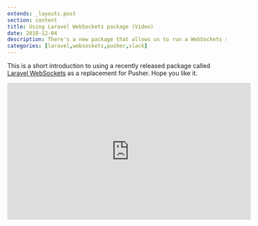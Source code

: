 ```yaml
---
extends: _layouts.post
section: content
title: Using Laravel WebSockets package (Video)
date: 2018-12-04
description: There's a new package that allows us to run a WebSockets server in PHP integrated with our Laravel applications very easily.
categories: [laravel,websockets,pusher,slack]
---
```


This is a short introduction to using a recently released package called [Laravel WebSockets](https://docs.beyondco.de/laravel-websockets/) as a replacement for Pusher. Hope you like it.

<iframe width="560" height="315" src="https://www.youtube.com/embed/GtphrhnFwZQ" frameborder="0" allow="accelerometer; autoplay; encrypted-media; gyroscope; picture-in-picture" allowfullscreen></iframe>
